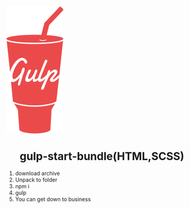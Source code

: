 <img src="app/img/readme-img.png" alt="gulp" style=" text-align: center; " >
<h1 style=" text-align: center; ">gulp-start-bundle(HTML,SCSS)</h1>
<ol>
  <li>download archive</li>
  <li>Unpack to folder</li>
  <li>npm i</li>
  <li>gulp</li>
  <li>You can get down to business</li>
</ol>
